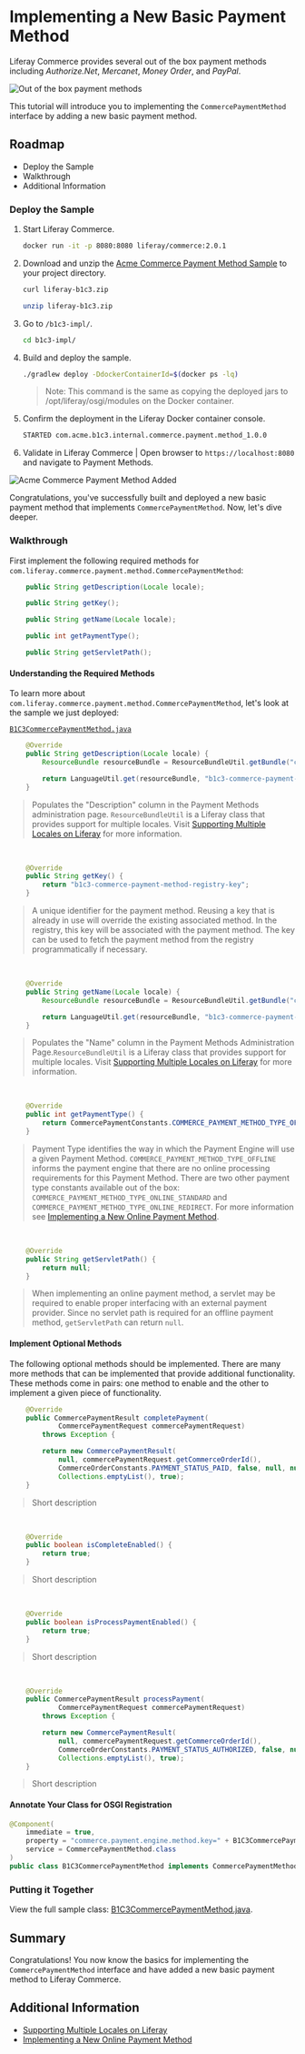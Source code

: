 # Implementing a New Basic Payment Method

Liferay Commerce provides several out of the box payment methods including _Authorize.Net_, _Mercanet_, _Money Order_, and _PayPal_.

![Out of the box payment methods](./images/01.png "Out of the box payment methods")

This tutorial will introduce you to implementing the `CommercePaymentMethod` interface by adding a new basic payment method.

## Roadmap

* Deploy the Sample
* Walkthrough
* Additional Information

### Deploy the Sample

1. Start Liferay Commerce.

    ```bash
    docker run -it -p 8080:8080 liferay/commerce:2.0.1
    ```

1. Download and unzip the [Acme Commerce Payment Method Sample]() to your project directory.

    ```bash
    curl liferay-b1c3.zip
    ```

    ```bash
    unzip liferay-b1c3.zip
    ```

1. Go to `/b1c3-impl/`.

    ```bash
    cd b1c3-impl/
    ```

1. Build and deploy the sample.

    ```bash
    ./gradlew deploy -DdockerContainerId=$(docker ps -lq)
    ```

    >Note: This command is the same as copying the deployed jars to /opt/liferay/osgi/modules on the Docker container.

1. Confirm the deployment in the Liferay Docker container console.

    ```bash
    STARTED com.acme.b1c3.internal.commerce.payment.method_1.0.0
    ```

1. Validate in Liferay Commerce | Open browser to `https://localhost:8080` and navigate to Payment Methods.

![Acme Commerce Payment Method Added](./images/02.png "Acme Commerce Payment Method Added")

Congratulations, you've successfully built and deployed a new basic payment method that implements `CommercePaymentMethod`. Now, let's dive deeper.

### Walkthrough

First implement the following required methods for `com.liferay.commerce.payment.method.CommercePaymentMethod`:

```java
	public String getDescription(Locale locale);

	public String getKey();

	public String getName(Locale locale);

	public int getPaymentType();

	public String getServletPath();
```

#### Understanding the Required Methods

To learn more about `com.liferay.commerce.payment.method.CommercePaymentMethod`, let's look at the sample we just deployed:

[`B1C3CommercePaymentMethod.java`](.\liferay-b1c3.zip\b1c3-impl\src\main\java\com\acme\b1c3\internal\commerce\payment\method\B1C3CommercePaymentMethod.java)

```java
	@Override
	public String getDescription(Locale locale) {
		ResourceBundle resourceBundle = ResourceBundleUtil.getBundle("content.Language", locale, getClass());

		return LanguageUtil.get(resourceBundle, "b1c3-commerce-payment-method-description");
	}
```

>Populates the "Description" column in the Payment Methods administration page. `ResourceBundleUtil` is a Liferay class that provides support for multiple locales. Visit [Supporting Multiple Locales on Liferay]() for more information.

<br>

```java
	@Override
	public String getKey() {
		return "b1c3-commerce-payment-method-registry-key";
	}
```

>A unique identifier for the payment method. Reusing a key that is already in use will override the existing associated method. In the registry, this key will be associated with the payment method. The key can be used to fetch the payment method from the registry programmatically if necessary.

<br>

```java
	@Override
	public String getName(Locale locale) {
		ResourceBundle resourceBundle = ResourceBundleUtil.getBundle("content.Language", locale, getClass());

		return LanguageUtil.get(resourceBundle, "b1c3-commerce-payment-method-name");
	}
```

>Populates the "Name" column in the Payment Methods Administration Page.`ResourceBundleUtil` is a Liferay class that provides support for multiple locales. Visit [Supporting Multiple Locales on Liferay]() for more information.

<br>

```java
	@Override
	public int getPaymentType() {
		return CommercePaymentConstants.COMMERCE_PAYMENT_METHOD_TYPE_OFFLINE;
	}
```

>Payment Type identifies the way in which the Payment Engine will use a given Payment Method. `COMMERCE_PAYMENT_METHOD_TYPE_OFFLINE` informs the payment engine that there are no online processing requirements for this Payment Method. There are two other payment type constants available out of the box: `COMMERCE_PAYMENT_METHOD_TYPE_ONLINE_STANDARD` and `COMMERCE_PAYMENT_METHOD_TYPE_ONLINE_REDIRECT`. For more information see [Implementing a New Online Payment Method]().

<br>

```java
	@Override
	public String getServletPath() {
		return null;
	}
```

>When implementing an online payment method, a servlet may be required to enable proper interfacing with an external payment provider. Since no servlet path is required for an offline payment method, `getServletPath` can return `null`.

#### Implement Optional Methods

The following optional methods should be implemented. There are many more methods that can be implemented that provide additional functionality. These methods come in pairs: one method to enable and the other to implement a given piece of functionality.

```java
	@Override
	public CommercePaymentResult completePayment(
			CommercePaymentRequest commercePaymentRequest)
		throws Exception {

		return new CommercePaymentResult(
			null, commercePaymentRequest.getCommerceOrderId(),
			CommerceOrderConstants.PAYMENT_STATUS_PAID, false, null, null,
			Collections.emptyList(), true);
	}
```

>Short description

<br>

```java
	@Override
	public boolean isCompleteEnabled() {
		return true;
	}
```

>Short description

<br>

```java
	@Override
	public boolean isProcessPaymentEnabled() {
		return true;
	}
```

>Short description

<br>

```java
	@Override
	public CommercePaymentResult processPayment(
			CommercePaymentRequest commercePaymentRequest)
		throws Exception {

		return new CommercePaymentResult(
			null, commercePaymentRequest.getCommerceOrderId(),
			CommerceOrderConstants.PAYMENT_STATUS_AUTHORIZED, false, null, null,
			Collections.emptyList(), true);
	}
```

>Short description

#### Annotate Your Class for OSGI Registration

```java
@Component(
	immediate = true,
	property = "commerce.payment.engine.method.key=" + B1C3CommercePaymentMethod.KEY,
	service = CommercePaymentMethod.class
)
public class B1C3CommercePaymentMethod implements CommercePaymentMethod {
```

### Putting it Together

View the full sample class: [B1C3CommercePaymentMethod.java](.\liferay-b1c3.zip\b1c3-impl\src\main\java\com\acme\b1c3\internal\commerce\payment\method\B1C3CommercePaymentMethod.java).

## Summary

Congratulations! You now know the basics for implementing the `CommercePaymentMethod` interface and have added a new basic payment method to Liferay Commerce.

## Additional Information

* [Supporting Multiple Locales on Liferay]()
* [Implementing a New Online Payment Method]()
